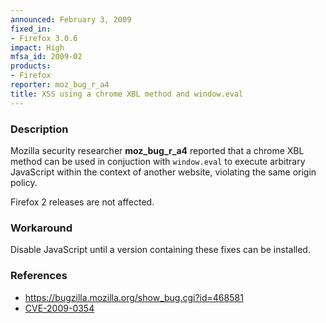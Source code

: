 ```yaml
---
announced: February 3, 2009
fixed_in:
- Firefox 3.0.6
impact: High
mfsa_id: 2009-02
products:
- Firefox
reporter: moz_bug_r_a4
title: XSS using a chrome XBL method and window.eval
---
```


<h3>Description</h3>

<p>Mozilla security researcher <strong>moz_bug_r_a4</strong> reported
that a chrome XBL method can be used in conjuction
with <code>window.eval</code> to execute arbitrary JavaScript within
the context of another website, violating the same origin policy.</p>

<p class="note">Firefox 2 releases are not affected.
</p>

<h3>Workaround</h3>

<p>Disable JavaScript until a version containing these fixes can be installed.</p>

<h3>References</h3>

<ul>
  <li><a href="https://bugzilla.mozilla.org/show_bug.cgi?id=468581">https://bugzilla.mozilla.org/show_bug.cgi?id=468581</a></li>
  <li><a class="ex-ref" href="http://cve.mitre.org/cgi-bin/cvename.cgi?name=CVE-2009-0354">CVE-2009-0354</a></li>
</ul>



